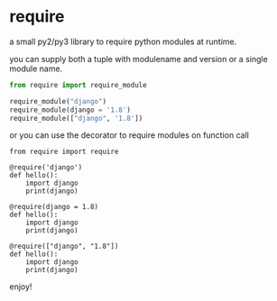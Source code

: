 # require
a small py2/py3 library to require python modules at runtime.

you can supply both a tuple with modulename and version or a single module name.

```python
from require import require_module

require_module("django")
require_module(django = '1.8')
require_module(["django", '1.8'])
```

or you can use the decorator to require modules on function call

```
from require import require

@require('django')
def hello():
	import django
	print(django)

@require(django = 1.8)
def hello():
	import django
	print(django)

@require(["django", "1.8"])
def hello():
	import django
	print(django)
```

enjoy!
